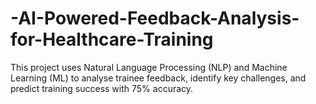 # -AI-Powered-Feedback-Analysis-for-Healthcare-Training
This project uses Natural Language Processing (NLP) and Machine Learning (ML) to analyse trainee feedback, identify key challenges, and predict training success with 75% accuracy.

